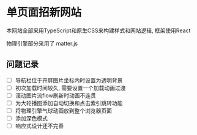 # 单页面招新网站

本网站全部采用TypeScript和原生CSS来构建样式和网站逻辑, 框架使用React

物理引擎部分采用了 matter.js

## 问题记录

- [ ] 导航栏位于开屏图片坐标内时设置为透明背景
- [ ] 初次加载时间较久, 需要设置一个加载动画过渡
- [ ] 滚动图片流flow刷新时动画不连贯
- [ ] 为大轮播图添加自动切换和点击索引跳转功能
- [ ] 将物理引擎气球动画放到整个浏览器页面
- [ ] 添加深色模式
- [ ] 响应式设计还不完善
